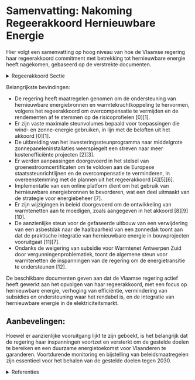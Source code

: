 # Samenvatting: Nakoming Regeerakkoord Hernieuwbare Energie

Hier volgt een samenvatting op hoog niveau van hoe de Vlaamse regering haar regeerakkoord commitment met betrekking tot hernieuwbare energie heeft nagekomen, gebaseerd op de verstrekte documenten.

<details>
        <summary>Regeerakkoord Sectie </summary>
        <p>1.8.2 Hernieuwbare energie Vlaanderen levert haar bijdrage aan de Europese hernieuwbare energiedoelstelling: dankzij de inspanningen van de voorbije jaren staan we aan de top qua zonnepanelen en windturbines per vierkante kilometer. Tegen 2030 verhogen we de hernieuwbare energieproductie fors met een verhoging van de geïnstalleerde capaciteit voor wind tot 2,5 GW en voor zon tot 6,7 GW. Deze groei en de verdere afbouw van het certificatenoverschot realiseren we zonder dat de elektriciteitsfactuur hierdoor toeneemt. Daarom hervormen we het certificatensysteem voor groene stroom en warmtekrachtkoppeling naar een kostenefficiënter systeem: Elke oversubsidiëring moet vermeden worden. We evalueren het gegarandeerd rendement op eigen vermogen in functie van het specifieke risicoprofiel van een hernieuwbaar energieproject en wkk-pro-jecten en beperken dit. We faseren de certificatensteun voor nieuwe of vernieuwde hernieuwbare energieprojecten uit tegen 2025 via een geleidelijke reductie van de maximale toegekende steun. We breiden het bestaande aanbestedingsys-teem van investeringssteun met vastge-legde jaarlijkse budgetten voor kleine- en middelgrote windturbines uit naar middel-grote PV-projecten vanaf 2021 zodat de meest kostenefficiënte projecten uitgevoerd worden. Het aanbestedingsysteem wordt gefinancierd vanuit het Energiefonds. Voor nieuwe wind- en zonprojecten werken we vanaf 2021 net als voor biomassa en biogas niet enkel met een ondersteunings-duur maar ook met een maximaal onder-steuningsvolume. Gezien de schaarse open ruimte in Vlaanderen wordt enkel steun verleend aan PV-projecten boven de 10 kW op gebouwen of marginale gronden (zoals bv. bermen) met een minimaal lokaal gebruik van 50%. We geloven in warmtekrachtkoppeling als een efficiënte technologie voor de transitie naar een klimaatneutrale samenleving. De huidige certificatensteun voor de warmte-krachtbesparing van nieuwe installaties evalueren we en bouwen we af op 10 jaar (waarvan 30% tegen 2025) in functie van evoluties op vlak van prijsverhouding gas/ elektriciteit, nieuwe steunmechanismen voor capaciteit en flexibiliteit, billijk rende-ment en het einddoel om fossiele brandstof uit te faseren. We verbeteren de ondersteu-ning voor bio-WKK’s opdat hun aandeel in de omslag naar hernieuwbare energie verder kan groeien. We hanteren strikte duurzaamheidscriteria voor biomassa. Nieuwe of vernieuwde installaties voor energetisch gebruik van biomassa en biogas moeten voornamelijk dienen om warmtebehoeften in te vullen. We laten elektriciteitsproducenten bijdragen aan het herstel van het evenwicht tussen aanbod en vraag door o.a. zo snel mogelijk geen steun meer toe te kennen aan nieuwe projecten in periodes van elektriciteitsover-schot (negatieve prijzen) We onderzoeken het gebruik van het nieuwe financieringsmechanisme van de EU voor hernieuwbare energie om ook buiten Vlaanderen ons aandeel aan de EU-hernieuwbare energiedoelstelling te vervullen, op plaatsen waar dit aan het hoogste rendement kan. In geval van een ondersteuning door het Vlaams Gewest voor het verwijderen van een asbestdak wordt systematisch de haalbaarheid van een zonnedak onder-zocht. Vergroening van warmte vormt het tweede belangrijke luik in hernieuwbare energieproductie. We werken een aangepast ondersteuningskader uit voor het gebruik van duurzame biomassa en biogas in geval van injectie in het aardgasnet of industriële of collectieve warmteopwekking. Warmtenetten kunnen groene- en restwarmte collectief verdelen. Het regelgevend kader, de EPB-regelgeving en de call groene - en restwarmte worden geëvalueerd om een grotere stimulans te geven aan de ontwikkeling van warmtenetten gevoed met groene- en restwarmte. We onder-zoeken het meest kostenefficiënt model voor de aanleg en het beheer van warmtenetten op openbaar domein. Vlaanderen ondersteunt lokale besturen in de opmaak van een warmteplan. Ook in groene warmte hanteren we een kostenef-ficiënte aanpak. We evalueren op korte termijn daarom de resultaten van de twee diepe geother-mieprojecten. Het toekennen van ondersteuning aan nieuwe diepe geothermieprojecten wordt afgewogen op basis van deze evaluatie. Om de hernieuwbare energiedoelstelling verder in te vullen verhogen we het minimaal aandeel hernieuwbare energie bij nieuwbouw en ingrij-pende energetische renovatie van woningen en niet-residentiële gebouwen. Vanaf 1 januari 2021 voorzien we geen terugdraaiende teller meer voor nieuwe kleinschalige PV-installaties. We responsabiliseren de verschillende overheden om op hun vastgoed hernieuwbare energie te produceren en deze projecten waar mogelijk open te stellen voor participatie. Op gronden van de Vlaamse Overheid wordt een proefproject opgezet waarbij de steun voor grote windmolens aanbesteed wordt. </p>
        </details> 

Belangrijkste bevindingen:

- De regering heeft maatregelen genomen om de ondersteuning van hernieuwbare energiebronnen en warmtekrachtkoppeling te hervormen, volgens het regeerakkoord om overcompensatie te vermijden en de rendementen af te stemmen op de risicoprofielen \[0\]\[1\].
- Er zijn vaste maximale steunvolumes bepaald voor toepassingen die wind- en zonne-energie gebruiken, in lijn met de beloften uit het akkoord \[0\]\[1\].
- De uitbreiding van het investeringssteunprogramma naar middelgrote zonnepaneleninstallaties weerspiegelt een streven naar meer kostenefficiënte projecten \[2\]\[3\].
- Er werden aanpassingen doorgevoerd in het stelsel van groenestroomcertificaten om te voldoen aan de Europese staatssteunrichtlijnen en de overcompensatie te verminderen, in overeenstemming met de plannen uit het regeerakkoord \[4\]\[5\]\[6\].
- Implementatie van een online platform dient om het gebruik van hernieuwbare energiebronnen te bevorderen, wat een deel uitmaakt van de strategie voor energiebeheer \[7\].
- Er zijn wijzigingen in beleid doorgevoerd om de ontwikkeling van warmtenetten aan te moedigen, zoals aangegeven in het akkoord \[8\]\[9\]\[10\].
- De aanzienlijke steun voor de gefaseerde uitbouw van een verwijdering van een asbestdak naar de haalbaarheid van een zonnedak toont aan dat de praktische integratie van hernieuwbare energie in bouwprojecten vooruitgaat \[11\]\[7\].
- Ondanks de weigering van subsidie voor Warmtenet Antwerpen Zuid door vergunningenproblematiek, toont de algemene steun voor warmtenetten de inspanningen van de regering om de energietransitie te ondersteunen \[12\].

De beschikbare documenten geven aan dat de Vlaamse regering actief heeft gewerkt aan het opvolgen van haar regeerakkoord, met een focus op hernieuwbare energie, verhoging van efficiëntie, vermindering van subsidies en ondersteuning waar het rendabel is, en de integratie van hernieuwbare energie in de elektriciteitsmarkt.

## Aanbevelingen:

Hoewel er aanzienlijke vooruitgang lijkt te zijn geboekt, is het belangrijk dat de regering haar inspanningen voortzet en versterkt om de gestelde doelen te bereiken en een duurzame energietoekomst voor Vlaanderen te garanderen. Voortdurende monitoring en bijstelling van beleidsmaatregelen zijn essentieel voor het behalen van de gestelde doelen tegen 2030.

<details>
        <summary> Referenties</summary>
        **[\[0\]](https://beslissingenvlaamseregering.vlaanderen.be/?search=Ondersteuning%20hernieuwbare%20energiebronnen%20en%20warmtekrachtkoppeling%3A%20wijziging%20Energiebesluit&dateOption=select&startDate=2020-05-29T08%3A00%3A00Z&endDate=2020-05-29T08%3A00%3A00Z)** : **(2020-05-29)** Ondersteuning hernieuwbare energiebronnen en warmtekrachtkoppeling: wijziging Energiebesluit 

**[\[1\]](https://beslissingenvlaamseregering.vlaanderen.be/?search=Ondersteuning%20hernieuwbare%20energiebronnen%20en%20warmtekrachtkoppeling%3A%20wijziging%20Energiebesluit&dateOption=select&startDate=2020-07-10T08%3A00%3A00Z&endDate=2020-07-10T08%3A00%3A00Z)** : **(2020-07-10)** Ondersteuning hernieuwbare energiebronnen en warmtekrachtkoppeling: wijziging Energiebesluit 

**[\[2\]](https://beslissingenvlaamseregering.vlaanderen.be/?search=Uitbreiding%20investeringssteunprogramma%20voor%20kleine%20en%20middelgrote%20windturbines%20%2810%20kW%20tot%20300%20kW%29%20met%20middelgrote%20zonnepaneleninstallaties%20&dateOption=select&startDate=2020-05-29T08%3A00%3A00Z&endDate=2020-05-29T08%3A00%3A00Z)** : **(2020-05-29)** Uitbreiding investeringssteunprogramma voor kleine en middelgrote windturbines (10 kW tot 300 kW) met middelgrote zonnepaneleninstallaties  

**[\[3\]](https://beslissingenvlaamseregering.vlaanderen.be/?search=Uitbreiding%20investeringssteunprogramma%20voor%20kleine%20en%20middelgrote%20windturbines%20%2810%20kW%20tot%20300%20kW%29%20met%20middelgrote%20zonnepaneleninstallaties%20%2840%20kW%20tot%20en%20met%202%20MW%29%20&dateOption=select&startDate=2020-07-10T08%3A00%3A00Z&endDate=2020-07-10T08%3A00%3A00Z)** : **(2020-07-10)** Uitbreiding investeringssteunprogramma voor kleine en middelgrote windturbines (10 kW tot 300 kW) met middelgrote zonnepaneleninstallaties (40 kW tot en met 2 MW)  

**[\[4\]](https://beslissingenvlaamseregering.vlaanderen.be/?search=Wijziging%20Energiedecreet%3A%20stelsel%20groenestroomcertificaten&dateOption=select&startDate=2022-12-16T09%3A00%3A00Z&endDate=2022-12-16T09%3A00%3A00Z)** : **(2022-12-16)** Wijziging Energiedecreet: stelsel groenestroomcertificaten 

**[\[5\]](https://beslissingenvlaamseregering.vlaanderen.be/?search=Wijziging%20Energiedecreet%3A%20stelsel%20groenestroomcertificaten&dateOption=select&startDate=2022-09-16T08%3A00%3A00Z&endDate=2022-09-16T08%3A00%3A00Z)** : **(2022-09-16)** Wijziging Energiedecreet: stelsel groenestroomcertificaten 

**[\[6\]](https://beslissingenvlaamseregering.vlaanderen.be/?search=Wijziging%20Energiedecreet%3A%20stelsel%20Groenestroomcertificaten&dateOption=select&startDate=2022-07-15T08%3A00%3A00Z&endDate=2022-07-15T08%3A00%3A00Z)** : **(2022-07-15)** Wijziging Energiedecreet: stelsel Groenestroomcertificaten 

**[\[7\]](https://beslissingenvlaamseregering.vlaanderen.be/?search=Online%20platform%20voor%20faciliteren%20tegemoetkomingen%20ter%20bevordering%20van%20rationeel%20energiegebruik%20en%20-beheer%20en%20gebruik%20hernieuwbare%20energiebronnen&dateOption=select&startDate=2023-10-13T08%3A00%3A00Z&endDate=2023-10-13T08%3A00%3A00Z)** : **(2023-10-13)** Online platform voor faciliteren tegemoetkomingen ter bevordering van rationeel energiegebruik en -beheer en gebruik hernieuwbare energiebronnen 

**[\[8\]](https://beslissingenvlaamseregering.vlaanderen.be/?search=Verzamelbesluit%20Energie&dateOption=select&startDate=2020-12-11T09%3A00%3A00Z&endDate=2020-12-11T09%3A00%3A00Z)** : **(2020-12-11)** Verzamelbesluit Energie 

**[\[9\]](https://beslissingenvlaamseregering.vlaanderen.be/?search=Plan%20Vlaamse%20Veerkracht%3A%20dossier%20126&dateOption=select&startDate=2021-05-21T08%3A00%3A00Z&endDate=2021-05-21T08%3A00%3A00Z)** : **(2021-05-21)** Plan Vlaamse Veerkracht: dossier 126 

**[\[10\]](https://beslissingenvlaamseregering.vlaanderen.be/?search=Plan%20Vlaamse%20Veerkracht%3A%20aanpassing%20groene%20call-regeling%20voor%20de%20ondersteuning%20van%20groene%20warmte%2C%20restwarmte%20en%20biomethaan&dateOption=select&startDate=2021-07-02T08%3A00%3A00Z&endDate=2021-07-02T08%3A00%3A00Z)** : **(2021-07-02)** Plan Vlaamse Veerkracht: aanpassing groene call-regeling voor de ondersteuning van groene warmte, restwarmte en biomethaan 

**[\[11\]](https://beslissingenvlaamseregering.vlaanderen.be/?search=Online%20platform%20voor%20faciliteren%20tegemoetkomingen%20ter%20bevordering%20van%20rationeel%20energiegebruik%20en%20-beheer%20en%20gebruik%20hernieuwbare%20energiebronnen&dateOption=select&startDate=2023-07-07T09%3A00%3A00Z&endDate=2023-07-07T09%3A00%3A00Z)** : **(2023-07-07)** Online platform voor faciliteren tegemoetkomingen ter bevordering van rationeel energiegebruik en -beheer en gebruik hernieuwbare energiebronnen 

**[\[12\]](https://beslissingenvlaamseregering.vlaanderen.be/?search=Plan%20Vlaamse%20Veerkracht%3A%20weigering%20subsidie%20aan%20Warmtenet%20Antwerpen%20Zuid%20ter%20ondersteuning%20van%20het%20project%20Warmtenet%20Antwerpen%20Zuid&dateOption=select&startDate=2022-12-16T09%3A00%3A00Z&endDate=2022-12-16T09%3A00%3A00Z)** : **(2022-12-16)** Plan Vlaamse Veerkracht: weigering subsidie aan Warmtenet Antwerpen Zuid ter ondersteuning van het project Warmtenet Antwerpen Zuid 
        </details> 

